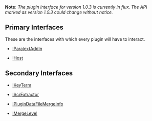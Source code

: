 **Note:** *The plugin interface for version 1.0.3 is currently in flux. The API marked as version 1.0.3 could change without notice.*

## Primary Interfaces

These are the interfaces with which every plugin will have to interact.

* [IParatextAddIn](IParatextAddIn.md)

* [IHost](IHost.md)

## Secondary Interfaces

* [IKeyTerm](IKeyTerm.md)

* [IScrExtractor](IScrExtractor.md)

* [IPluginDataFileMergeInfo](IPluginDataFileMergeInfo.md)

* [IMergeLevel](IMergeLevel.md)